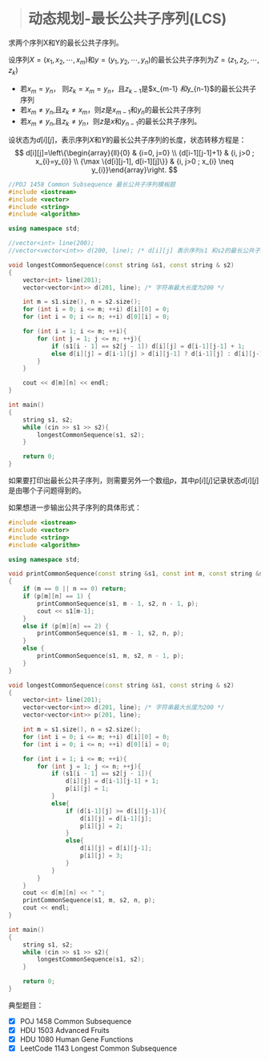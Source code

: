 > # 动态规划-最长公共子序列(LCS)

求两个序列X和Y的最长公共子序列。

设序列$X=\left(x_{1}, x_{2}, \cdots, x_{m}\right)$和$y = \left(y_{1}, y_{2}, \cdots, y_{n}\right)$的最长公共子序列为$Z=\left(z_{1}, z_{2}, \cdots, z_{k}\right)$

* 若$x_m = y_n$， 则$z_k = x_m = y_n$，且$z_{k - 1}$是$x_{m-1} $和$y_{n-1}$的最长公共子序列
* 若$x_{m} \neq y_{n}$,且$z_{k} \neq x_{m}$，则$z$是$x_{m-1}$和$y_n$的最长公共子序列
* 若$x_{m} \neq y_{n}$,且$z_{k} \ne y_{n}$，则$z$是$x$和$y_{n-1}$的最长公共子序列。

设状态为$d[i][j]$，表示序列$X$和$Y$的最长公共子序列的长度，状态转移方程是：
$$
d[i][j]=\left\{\begin{array}{ll}{0} & {i=0, j=0} \\ {d[i-1][j-1]+1} & {i, j>0 ; x_{i}=y_{i}} \\ {\max \{d[i][j-1], d[i-1][j]\}} & {i, j>0 ; x_{i} \neq y_{i}}\end{array}\right.
$$
```c++
//POJ 1458 Common Subsequence 最长公共子序列模板题
#include <iostream>
#include <vector>
#include <string>
#include <algorithm>

using namespace std;

//vector<int> line(200);
//vector<vector<int>> d(200, line); /* d[i][j] 表示序列s1 和s2的最长公共子序列的长度*/

void longestCommonSequence(const string &s1, const string & s2)
{
    vector<int> line(201);
    vector<vector<int>> d(201, line); /* 字符串最大长度为200 */

    int m = s1.size(), n = s2.size();
    for (int i = 0; i <= m; ++i) d[i][0] = 0;
    for (int i = 0; i <= n; ++i) d[0][i] = 0;

    for (int i = 1; i <= m; ++i){
        for (int j = 1; j <= n; ++j){
            if (s1[i - 1] == s2[j - 1]) d[i][j] = d[i-1][j-1] + 1;
            else d[i][j] = d[i-1][j] > d[i][j-1] ? d[i-1][j] : d[i][j-1];
        }
    }

    cout << d[m][n] << endl;
}

int main()
{
    string s1, s2;
    while (cin >> s1 >> s2){
        longestCommonSequence(s1, s2);
    }

    return 0;
}
```

如果要打印出最长公共子序列，则需要另外一个数组$p$，其中$p[i][j]$记录状态$d[i][j]$是由哪个子问题得到的。

如果想进一步输出公共子序列的具体形式：

```c++
#include <iostream>
#include <vector>
#include <string>
#include <algorithm>

using namespace std;

void printCommonSequence(const string &s1, const int m, const string &s2, const int n, vector<vector<int>> &p)
{
    if (m == 0 || n == 0) return;
    if (p[m][n] == 1) {
        printCommonSequence(s1, m - 1, s2, n - 1, p);
        cout << s1[m-1];
    } 
    else if (p[m][n] == 2) {
        printCommonSequence(s1, m - 1, s2, n, p);
    } 
    else {
        printCommonSequence(s1, m, s2, n - 1, p);
    }
}

void longestCommonSequence(const string &s1, const string & s2)
{
    vector<int> line(201);
    vector<vector<int>> d(201, line); /* 字符串最大长度为200 */
    vector<vector<int>> p(201, line);

    int m = s1.size(), n = s2.size();
    for (int i = 0; i <= m; ++i) d[i][0] = 0;
    for (int i = 0; i <= n; ++i) d[0][i] = 0;

    for (int i = 1; i <= m; ++i){
        for (int j = 1; j <= n; ++j){
            if (s1[i - 1] == s2[j - 1]){
                d[i][j] = d[i-1][j-1] + 1;
                p[i][j] = 1;
            } 
            else{
                if (d[i-1][j] >= d[i][j-1]){
                    d[i][j] = d[i-1][j];
                    p[i][j] = 2;
                }
                else{
                    d[i][j] = d[i][j-1];
                    p[i][j] = 3;
                }
            } 
        }
    }
    cout << d[m][n] << " ";
    printCommonSequence(s1, m, s2, n, p);
    cout << endl;
}

int main()
{
    string s1, s2;
    while (cin >> s1 >> s2){
        longestCommonSequence(s1, s2);
    }

    return 0;
}
```

典型题目：

- [x] POJ 1458 Common Subsequence
- [x] HDU 1503 Advanced Fruits
- [x] HDU 1080 Human Gene Functions
- [x] LeetCode 1143 Longest Common Subsequence